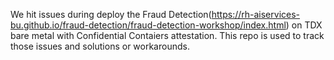 We hit issues during deploy the Fraud Detection(https://rh-aiservices-bu.github.io/fraud-detection/fraud-detection-workshop/index.html) on TDX bare metal with Confidential Contaiers attestation. This repo is used to track those issues and solutions or workarounds.
